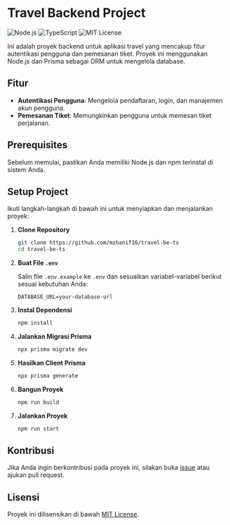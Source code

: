 # Travel Backend Project


![Node.js](https://img.shields.io/badge/Node.js-%3E%3D14.0.0-brightgreen)
![TypeScript](https://img.shields.io/badge/TypeScript-%3E%3D4.0.0-blue)
![MIT License](https://img.shields.io/badge/License-MIT-brightgreen)

Ini adalah proyek backend untuk aplikasi travel yang mencakup fitur autentikasi pengguna dan pemesanan tiket. Proyek ini menggunakan Node.js dan Prisma sebagai ORM untuk mengelola database.

## Fitur

- **Autentikasi Pengguna**: Mengelola pendaftaran, login, dan manajemen akun pengguna.
- **Pemesanan Tiket**: Memungkinkan pengguna untuk memesan tiket perjalanan.

## Prerequisites

Sebelum memulai, pastikan Anda memiliki Node.js dan npm terinstal di sistem Anda.

## Setup Project

Ikuti langkah-langkah di bawah ini untuk menyiapkan dan menjalankan proyek:

1. **Clone Repository**

    ```bash
    git clone https://github.com/mzhanif16/travel-be-ts
    cd travel-be-ts
    ```

2. **Buat File `.env`**

   Salin file `.env.example` ke `.env` dan sesuaikan variabel-variabel berikut sesuai kebutuhan Anda:

    ```dotenv
    DATABASE_URL=your-database-url
    ```

3. **Instal Dependensi**

    ```bash
    npm install
    ```

4. **Jalankan Migrasi Prisma**

    ```bash
    npx prisma migrate dev
    ```

5. **Hasilkan Client Prisma**

    ```bash
    npx prisma generate
    ```

6. **Bangun Proyek**

    ```bash
    npm run build
    ```

7. **Jalankan Proyek**

    ```bash
    npm run start
    ```
   
## Kontribusi

Jika Anda ingin berkontribusi pada proyek ini, silakan buka [issue](https://github.com/username/travel-backend/issues) atau ajukan pull request.

## Lisensi

Proyek ini dilisensikan di bawah [MIT License](LICENSE).

